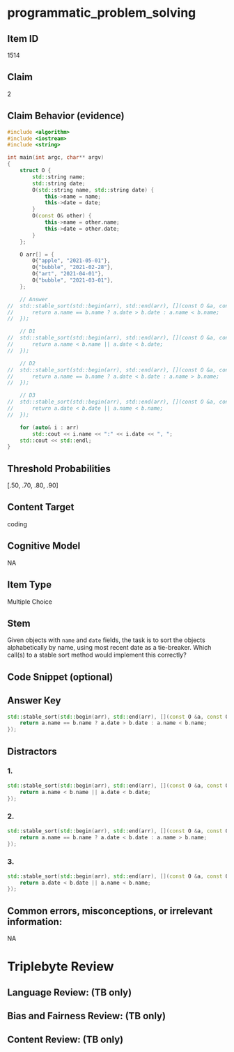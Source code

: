 # programmatic_problem_solving

## Item ID
1514

## Claim
2

## Claim Behavior (evidence)
```cpp
#include <algorithm>
#include <iostream>
#include <string>

int main(int argc, char** argv)
{
	struct O {
		std::string name;
		std::string date;
		O(std::string name, std::string date) {
			this->name = name;
			this->date = date;
		}
		O(const O& other) {
			this->name = other.name;
			this->date = other.date;
		}
	};

	O arr[] = {
		O{"apple", "2021-05-01"},
		O{"bubble", "2021-02-28"},
		O{"art", "2021-04-01"},
		O{"bubble", "2021-03-01"},
	};

	// Answer
//	std::stable_sort(std::begin(arr), std::end(arr), [](const O &a, const O &b){
//		return a.name == b.name ? a.date > b.date : a.name < b.name;
//	});

	// D1
//	std::stable_sort(std::begin(arr), std::end(arr), [](const O &a, const O &b){
//		return a.name < b.name || a.date < b.date;
//	});

	// D2
//	std::stable_sort(std::begin(arr), std::end(arr), [](const O &a, const O &b){
//		return a.name == b.name ? a.date < b.date : a.name > b.name;
//	});

	// D3
//	std::stable_sort(std::begin(arr), std::end(arr), [](const O &a, const O &b){
//		return a.date < b.date || a.name < b.name;
//	});

	for (auto& i : arr)
		std::cout << i.name << ":" << i.date << ", ";
	std::cout << std::endl;
}
```

## Threshold Probabilities
[.50, .70, .80, .90]

## Content Target
coding

## Cognitive Model
NA

## Item Type
Multiple Choice

## Stem
Given objects with `name` and `date` fields, the task is to sort the objects alphabetically by name, using most recent date as a tie-breaker. Which call(s) to a stable sort method would implement this correctly?

## Code Snippet (optional)

## Answer Key
```cpp
std::stable_sort(std::begin(arr), std::end(arr), [](const O &a, const O &b){
	return a.name == b.name ? a.date > b.date : a.name < b.name;
});
```

## Distractors

### 1.
```cpp
std::stable_sort(std::begin(arr), std::end(arr), [](const O &a, const O &b){
	return a.name < b.name || a.date < b.date;
});
```

### 2.
```cpp
std::stable_sort(std::begin(arr), std::end(arr), [](const O &a, const O &b){
	return a.name == b.name ? a.date < b.date : a.name > b.name;
});
```

### 3.
```cpp
std::stable_sort(std::begin(arr), std::end(arr), [](const O &a, const O &b){
	return a.date < b.date || a.name < b.name;
});
```

## Common errors, misconceptions, or irrelevant information:
NA

# Triplebyte Review


## Language Review: (TB only)


## Bias and Fairness Review: (TB only)


## Content Review: (TB only)

